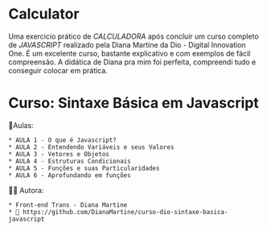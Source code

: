 # Calculator
Uma exercicío prático de *CALCULADORA* após concluir um curso completo de *JAVASCRIPT* realizado pela Diana Martine da Dio - Digital Innovation One.
É um excelente curso, bastante explicativo e com exemplos de fácil compreensão. A didática de Diana pra mim foi perfeita, compreendi tudo e conseguir colocar em prática.

# Curso: Sintaxe Básica em Javascript 

  📓Aulas:
  
    * AULA 1 - O que é Javascript?
    * AULA 2 - Entendendo Variáveis e seus Valores
    * AULA 3 - Vetores e Objetos
    * AULA 4 - Estruturas Condicionais
    * AULA 5 - Funções e suas Particularidades
    * AULA 6 - Aprofundando em funções
   
  👩‍🦱 Autora:
  
    * Front-end Trans - Diana Martine
    * 🔗 https://github.com/DianaMartine/curso-dio-sintaxe-basica-javascript
